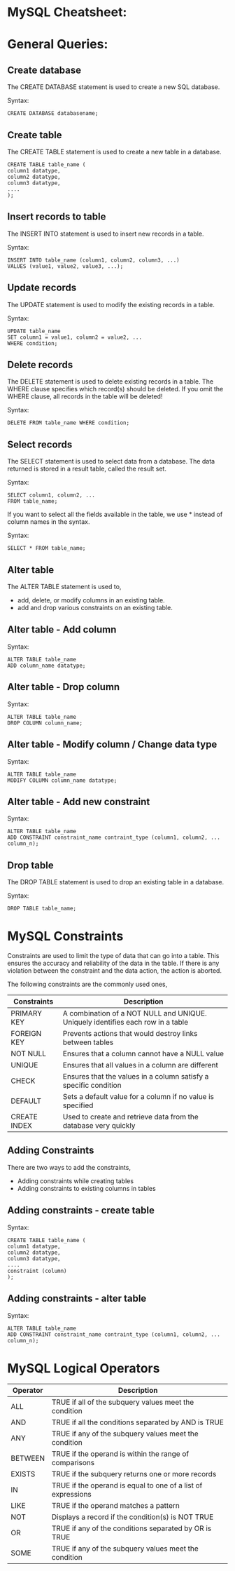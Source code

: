# MySQL Cheatsheet:
# General Queries:
## Create database
The CREATE DATABASE statement is used to create a new SQL database.

Syntax:

    CREATE DATABASE databasename;
## Create table
The CREATE TABLE statement is used to create a new table in a database.

    CREATE TABLE table_name (
    column1 datatype,
    column2 datatype,
    column3 datatype,
    ....
    );

## Insert records to table
The INSERT INTO statement is used to insert new records in a table.

Syntax:

    INSERT INTO table_name (column1, column2, column3, ...)
    VALUES (value1, value2, value3, ...);

## Update records
The UPDATE statement is used to modify the existing records in a table.

Syntax:

    UPDATE table_name
    SET column1 = value1, column2 = value2, ...
    WHERE condition;

## Delete records
The DELETE statement is used to delete existing records in a table. The WHERE clause specifies which record(s) should be deleted. If you omit the WHERE clause, all records in the table will be deleted!

Syntax:

    DELETE FROM table_name WHERE condition;

## Select records
The SELECT statement is used to select data from a database. The data returned is stored in a result table, called the result set.

Syntax:

    SELECT column1, column2, ...
    FROM table_name;

If you want to select all the fields available in the table, we use * instead of column names in the syntax.

Syntax:

    SELECT * FROM table_name;

## Alter table
The ALTER TABLE statement is used to,
- add, delete, or modify columns in an existing table.
- add and drop various constraints on an existing table.

## Alter table - Add column

Syntax:

    ALTER TABLE table_name
    ADD column_name datatype;

## Alter table - Drop column

Syntax:

    ALTER TABLE table_name
    DROP COLUMN column_name;

## Alter table - Modify column / Change data type

Syntax:

    ALTER TABLE table_name
    MODIFY COLUMN column_name datatype;

## Alter table - Add new constraint

Syntax:

    ALTER TABLE table_name
    ADD CONSTRAINT constraint_name contraint_type (column1, column2, ... column_n);

## Drop table
The DROP TABLE statement is used to drop an existing table in a database.

Syntax:

    DROP TABLE table_name;

# MySQL Constraints
Constraints are used to limit the type of data that can go into a table. This ensures the accuracy and reliability of the data in the table. If there is any violation between the constraint and the data action, the action is aborted.

The following constraints are the commonly used ones,

| Constraints | Description |
| --- | ----------- |
| PRIMARY KEY | A combination of a NOT NULL and UNIQUE. Uniquely identifies each row in a table |
| FOREIGN KEY | Prevents actions that would destroy links between tables|
| NOT NULL | Ensures that a column cannot have a NULL value|
| UNIQUE | Ensures that all values in a column are different |
| CHECK | Ensures that the values in a column satisfy a specific condition |
| DEFAULT | Sets a default value for a column if no value is specified |
| CREATE INDEX | Used to create and retrieve data from the database very quickly |

## Adding Constraints
There are two ways to add the constraints,
- Adding constraints while creating tables
- Adding constraints to existing columns in tables

## Adding constraints - create table
Syntax:

    CREATE TABLE table_name (
    column1 datatype,
    column2 datatype,
    column3 datatype,
    ....
    constraint (column)
    );

## Adding constraints - alter table
Syntax:
    
    ALTER TABLE table_name
    ADD CONSTRAINT constraint_name contraint_type (column1, column2, ... column_n);

# MySQL Logical Operators

| Operator | Description |
| --- | ----------- |
| ALL | TRUE if all of the subquery values meet the condition |
| AND | TRUE if all the conditions separated by AND is TRUE |
| ANY | TRUE if any of the subquery values meet the condition |
| BETWEEN | TRUE if the operand is within the range of comparisons |
| EXISTS | TRUE if the subquery returns one or more records |
| IN | TRUE if the operand is equal to one of a list of expressions |
| LIKE | TRUE if the operand matches a pattern |
| NOT | Displays a record if the condition(s) is NOT TRUE |
| OR | TRUE if any of the conditions separated by OR is TRUE |
| SOME | TRUE if any of the subquery values meet the condition |